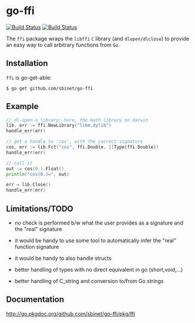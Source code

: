 go-ffi
======

[![Build Status](https://drone.io/github.com/sbinet/go-ffi/status.png)](https://drone.io/github.com/sbinet/go-ffi/latest)
[![Build Status](https://secure.travis-ci.org/sbinet/go-ffi.png)](http://travis-ci.org/sbinet/go-ffi)

The ``ffi`` package wraps the ``libffi`` ``C`` library (and ``dlopen/dlclose``) to provide an easy way to call arbitrary functions from ``Go``.

Installation
------------

``ffi`` is go-get-able:

```
$ go get github.com/sbinet/go-ffi
```

Example
-------

``` go
// dl-open a library: here, the math library on darwin
lib, err := ffi.NewLibrary("libm.dylib")
handle_err(err)

// get a handle to 'cos', with the correct signature
cos, err := lib.Fct("cos", ffi.Double, []Type{ffi.Double})
handle_err(err)

// call it
out := cos(0.).Float()
println("cos(0.)=", out)

err = lib.Close()
handle_err(err)
```

Limitations/TODO
-----------------

- no check is performed b/w what the user provides as a signature and the "real" signature

- it would be handy to use some tool to automatically infer the "real" function signature

- it would be handy to also handle structs

- better handling of types with no direct equivalent in go
  (short,void,...)

- better handling of C_string and conversion to/from Go strings

Documentation
-------------

http://go.pkgdoc.org/github.com/sbinet/go-ffi/pkg/ffi

